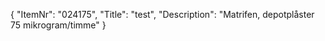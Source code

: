 {
  "ItemNr": "024175",
  "Title": "test",
  "Description": "Matrifen, depotplåster 75 mikrogram/timme"
}